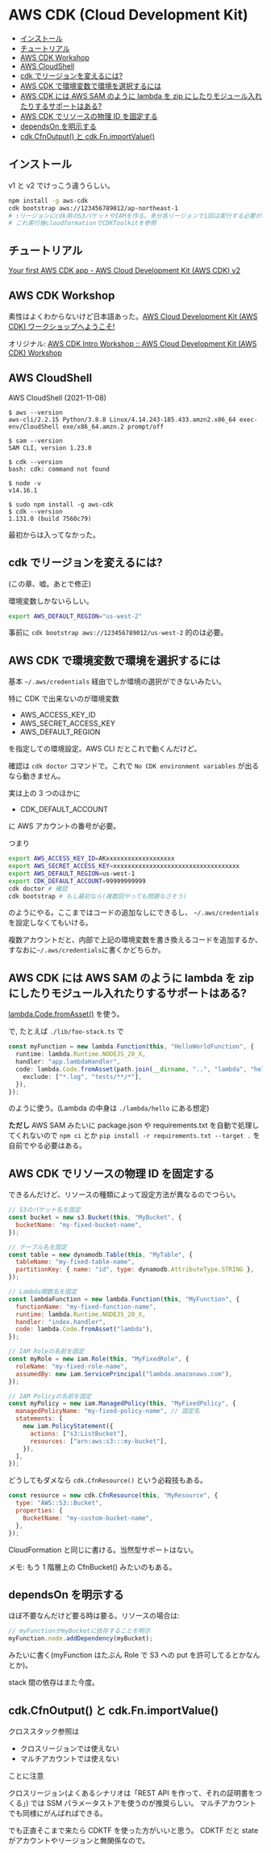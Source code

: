 # AWS CDK (Cloud Development Kit)

- [インストール](#インストール)
- [チュートリアル](#チュートリアル)
- [AWS CDK Workshop](#aws-cdk-workshop)
- [AWS CloudShell](#aws-cloudshell)
- [cdk でリージョンを変えるには?](#cdk-でリージョンを変えるには)
- [AWS CDK で環境変数で環境を選択するには](#aws-cdk-で環境変数で環境を選択するには)
- [AWS CDK には AWS SAM のように lambda を zip にしたりモジュール入れたりするサポートはある?](#aws-cdk-には-aws-sam-のように-lambda-を-zip-にしたりモジュール入れたりするサポートはある)
- [AWS CDK でリソースの物理 ID を固定する](#aws-cdk-でリソースの物理-id-を固定する)
- [dependsOn を明示する](#dependson-を明示する)
- [cdk.CfnOutput() と cdk.Fn.importValue()](#cdkcfnoutput-と-cdkfnimportvalue)

## インストール

v1 と v2 でけっこう違うらしい。

```bash
npm install -g aws-cdk
cdk bootstrap aws://123456789012/ap-northeast-1
# ↑リージョンにcdk用のS3バケットやIAMを作る。多分各リージョンで1回は実行する必要がある。
# これ実行後cloudformationでCDKToolkitを参照
```

## チュートリアル

[Your first AWS CDK app - AWS Cloud Development Kit (AWS CDK) v2](https://docs.aws.amazon.com/cdk/v2/guide/hello_world.html)

## AWS CDK Workshop

素性はよくわからないけど日本語あった。[AWS Cloud Development Kit \(AWS CDK\) ワークショップへようこそ!](https://summit-online-japan-cdk.workshop.aws/)

オリジナル: [AWS CDK Intro Workshop :: AWS Cloud Development Kit (AWS CDK) Workshop](https://cdkworkshop.com/)

## AWS CloudShell

AWS CloudShell (2021-11-08)

```console
$ aws --version
aws-cli/2.2.15 Python/3.8.8 Linux/4.14.243-185.433.amzn2.x86_64 exec-env/CloudShell exe/x86_64.amzn.2 prompt/off

$ sam --version
SAM CLI, version 1.23.0

$ cdk --version
bash: cdk: command not found

$ node -v
v14.16.1

$ sudo npm install -g aws-cdk
$ cdk --version
1.131.0 (build 7560c79)
```

最初からは入ってなかった。

## cdk でリージョンを変えるには?

(この章、嘘。あとで修正)

環境変数しかないらしい。

```sh
export AWS_DEFAULT_REGION="us-west-2"
```

事前に `cdk bootstrap aws://123456789012/us-west-2` 的のは必要。

## AWS CDK で環境変数で環境を選択するには

基本 `~/.aws/credentials` 経由でしか環境の選択ができないみたい。

特に CDK で出来ないのが環境変数

- AWS_ACCESS_KEY_ID
- AWS_SECRET_ACCESS_KEY
- AWS_DEFAULT_REGION

を指定しての環境設定。AWS CLI だとこれで動くんだけど。

確認は `cdk doctor` コマンドで。これで `No CDK environment variables` が出るなら動きません。

実は上の 3 つのほかに

- CDK_DEFAULT_ACCOUNT

に AWS アカウントの番号が必要。

つまり

```bash
export AWS_ACCESS_KEY_ID=AKxxxxxxxxxxxxxxxxxxx
export AWS_SECRET_ACCESS_KEY=xxxxxxxxxxxxxxxxxxxxxxxxxxxxxxxxxxx
export AWS_DEFAULT_REGION=us-west-1
export CDK_DEFAULT_ACCOUNT=99999999999
cdk doctor # 確認
cdk bootstrap # もし最初なら(複数回やっても問題なさそう)
```

のようにやる。ここまではコードの追加なしにできるし、
`~/.aws/credentials`を設定しなくてもいける。

複数アカウントだと、内部で上記の環境変数を書き換えるコードを追加するか、すなおに`~/.aws/credentials`に書くかどちらか。

## AWS CDK には AWS SAM のように lambda を zip にしたりモジュール入れたりするサポートはある?

[lambda.Code.fromAsset()](https://docs.aws.amazon.com/cdk/api/v2/docs/aws-cdk-lib.aws_lambda.Code.html#static-fromwbrassetpath-options)
を使う。

で, たとえば `./lib/foo-stack.ts` で

```typescript
const myFunction = new lambda.Function(this, "HelloWorldFunction", {
  runtime: lambda.Runtime.NODEJS_20_X,
  handler: "app.lambdaHandler",
  code: lambda.Code.fromAsset(path.join(__dirname, "..", "lambda", "hello"), {
    exclude: ["*.log", "tests/**/*"],
  }),
});
```

のように使う。(Lambda の中身は `./lambda/hello` にある想定)

**ただし** AWS SAM みたいに package.json や requirements.txt を自動で処理してくれないので
`npm ci` とか `pip install -r requirements.txt --target .` を自前でやる必要はある。

## AWS CDK でリソースの物理 ID を固定する

できるんだけど、リソースの種類によって設定方法が異なるのでつらい。

```javascript
// S3のバケット名を固定
const bucket = new s3.Bucket(this, "MyBucket", {
  bucketName: "my-fixed-bucket-name",
});

// テーブル名を固定
const table = new dynamodb.Table(this, "MyTable", {
  tableName: "my-fixed-table-name",
  partitionKey: { name: "id", type: dynamodb.AttributeType.STRING },
});

// Lambda関数名を固定
const lambdaFunction = new lambda.Function(this, "MyFunction", {
  functionName: "my-fixed-function-name",
  runtime: lambda.Runtime.NODEJS_20_X,
  handler: "index.handler",
  code: lambda.Code.fromAsset("lambda"),
});

// IAM Roleの名前を固定
const myRole = new iam.Role(this, "MyFixedRole", {
  roleName: "my-fixed-role-name",
  assumedBy: new iam.ServicePrincipal("lambda.amazonaws.com"),
});

// IAM Policyの名前を固定
const myPolicy = new iam.ManagedPolicy(this, "MyFixedPolicy", {
  managedPolicyName: "my-fixed-policy-name", // 固定名
  statements: [
    new iam.PolicyStatement({
      actions: ["s3:ListBucket"],
      resources: ["arn:aws:s3:::my-bucket"],
    }),
  ],
});
```

どうしてもダメなら
`cdk.CfnResource()`
という必殺技もある。

```javascript
const resource = new cdk.CfnResource(this, "MyResource", {
  type: "AWS::S3::Bucket",
  properties: {
    BucketName: "my-custom-bucket-name",
  },
});
```

CloudFormation と同じに書ける。当然型サポートはない。

メモ: もう 1 階層上の CfnBucket() みたいのもある。

## dependsOn を明示する

ほぼ不要なんだけど要る時は要る。リソースの場合は:

```javascript
// myFunctionがmyBucketに依存することを明示
myFunction.node.addDependency(myBucket);
```

みたいに書く(myFunction はたぶん Role で S3 への put を許可してるとかなんとか)。

stack 間の依存はまた今度。

## cdk.CfnOutput() と cdk.Fn.importValue()

クロススタック参照は

- クロスリージョンでは使えない
- マルチアカウントでは使えない

ことに注意

クロスリージョン(よくあるシナリオは「REST API を作って、それの証明書をつくる」)
では SSM パラメータストアを使うのが推奨らしい。
マルチアカウントでも同様にがんばればできる。

でも正直そこまで来たら CDKTF を使った方がいいと思う。
CDKTF だと state がアカウントやリージョンと無関係なので。
